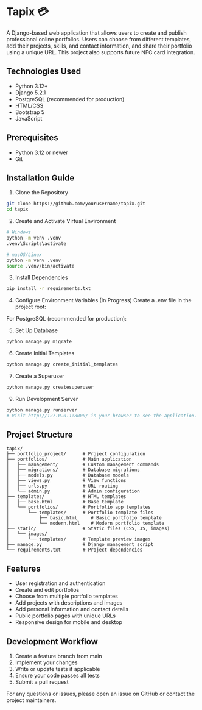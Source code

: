 # Tapix 💳

A Django-based web application that allows users to create and publish professional online portfolios. Users can choose from different templates, add their projects, skills, and contact information, and share their portfolio using a unique URL. This project also supports future NFC card integration.

## Technologies Used
- Python 3.12+
- Django 5.2.1
- PostgreSQL (recommended for production)
- HTML/CSS
- Bootstrap 5
- JavaScript

## Prerequisites
- Python 3.12 or newer
- Git

## Installation Guide
1. Clone the Repository
```bash
git clone https://github.com/yourusername/tapix.git
cd tapix
```
2. Create and Activate Virtual Environment
```bash
# Windows
python -m venv .venv
.venv\Scripts\activate

# macOS/Linux
python -m venv .venv
source .venv/bin/activate
```
3. Install Dependencies
```bash
pip install -r requirements.txt
```
4. Configure Environment Variables (In Progress)
Create a .env file in the project root:

For PostgreSQL (recommended for production):

5. Set Up Database
```python
python manage.py migrate
```
6. Create Initial Templates
```python
python manage.py create_initial_templates
```
7. Create a Superuser
```python
python manage.py createsuperuser
```
9. Run Development Server
```python
python manage.py runserver
# Visit http://127.0.0.1:8000/ in your browser to see the application.
```

## Project Structure
```
tapix/
├── portfolio_project/      # Project configuration
├── portfolios/             # Main application
│   ├── management/         # Custom management commands
│   ├── migrations/         # Database migrations
│   ├── models.py           # Database models
│   ├── views.py            # View functions
│   ├── urls.py             # URL routing
│   └── admin.py            # Admin configuration
├── templates/              # HTML templates
│   ├── base.html           # Base template
│   └── portfolios/         # Portfolio app templates
│       └── templates/      # Portfolio template files
│           ├── basic.html     # Basic portfolio template
│           └── modern.html    # Modern portfolio template
├── static/                 # Static files (CSS, JS, images)
│   └── images/
│       └── templates/      # Template preview images
├── manage.py               # Django management script
└── requirements.txt        # Project dependencies
```

## Features
- User registration and authentication
- Create and edit portfolios
- Choose from multiple portfolio templates
- Add projects with descriptions and images
- Add personal information and contact details
- Public portfolio pages with unique URLs
- Responsive design for mobile and desktop

## Development Workflow
1. Create a feature branch from main
2. Implement your changes
3. Write or update tests if applicable
4. Ensure your code passes all tests
5. Submit a pull request

For any questions or issues, please open an issue on GitHub or contact the project maintainers.

